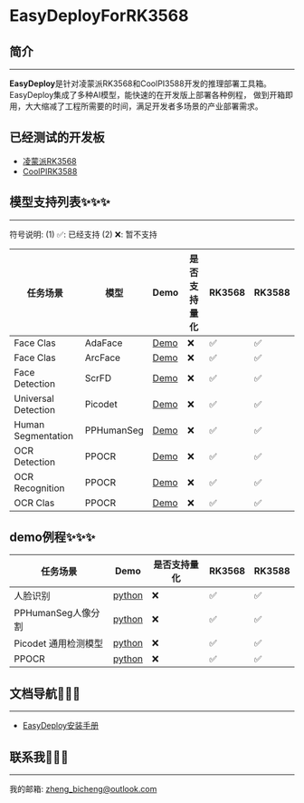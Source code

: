 # EasyDeployForRK3568

## 简介

****
**EasyDeploy**是针对凌蒙派RK3568和CoolPI3588开发的推理部署工具箱。EasyDeploy集成了多种AI模型，能快速的在开发版上部署各种例程，
做到开箱即用，大大缩减了工程所需要的时间，满足开发者多场景的产业部署需求。

## 已经测试的开发板

* [凌蒙派RK3568](https://item.taobao.com/item.htm?spm=a230r.1.14.3.33a92ef0UU6R1D&id=679932304676&ns=1&abbucket=7#detail)
* [CoolPIRK3588](https://item.taobao.com/item.htm?spm=a21ag.7623864.sycm-live-item-rank.10.6baf50a5nFo22H&id=684428956773)

## 模型支持列表✨✨✨

****

符号说明: (1) ✅: 已经支持  (2) ❌: 暂不支持

| 任务场景                | 模型         | Demo                                       | 是否支持量化 | RK3568 | RK3588 |
|---------------------|------------|--------------------------------------------|--------|--------|--------|
| Face Clas           | AdaFace    | [Demo](./example/clas/ada_face)            | ❌      | ✅      | ✅      |
| Face Clas           | ArcFace    | [Demo](./example/clas/arc_face)            | ❌      | ✅      | ✅      |
| Face Detection      | ScrFD      | [Demo](./example/detection/scrfd)          | ❌      | ✅      | ✅      |
| Universal Detection | Picodet    | [Demo](./example/detection/picodet)        | ❌      | ✅      | ✅      |
| Human Segmentation  | PPHumanSeg | [Demo](./example/segmentation/pp_humanseg) | ❌      | ✅      | ✅      |
| OCR Detection       | PPOCR      | [Demo](./example/ocr/ppocr)                | ❌      | ✅      | ✅      |
| OCR Recognition     | PPOCR      | [Demo](./example/ocr/ppocr)                | ❌      | ✅      | ✅      |
| OCR Clas            | PPOCR      | [Demo](./example/ocr/ppocr)                | ❌      | ✅      | ✅      |

## demo例程✨✨✨

| 任务场景           | Demo                                                | 是否支持量化 | RK3568 | RK3588 |
|----------------|-----------------------------------------------------|--------|--------|--------|
| 人脸识别           | [python](./example/project/face_recognition/python) | ❌      | ✅      | ✅      |
| PPHumanSeg人像分割 | [python](./example/segmentation/pp_humanseg/python) | ❌      | ✅      | ✅      |
| Picodet 通用检测模型 | [python](./example/detection/picodet/python)        | ❌      | ✅      | ✅      |
| PPOCR          | [python](./example/ocr/ppocr/python)                | ❌      | ✅      | ✅      |

## 文档导航🚙🚙🚙

****

* [EasyDeploy安装手册](./docs/quickly_start/install.md)

## 联系我📮📮📮

****

我的邮箱: [zheng_bicheng@outlook.com](zheng_bicheng@outlook.com)